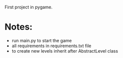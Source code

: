 First project in pygame.

# Notes:
+ run main.py to start the game
+ all requirements in requirements.txt file
+ to create new levels inherit after AbstractLevel class
